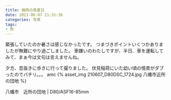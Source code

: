 ```yaml
---
title: 梅雨の真夏日
date: 2021-06-07 21:31:36
categories: 写真
tags:
- 街
---
```


緊張していたのか暑さは感じなかったです。
つまづきポイントいくつかありましたが無難にやり過ごしました。
車嫌いのわたしですが、半日、車を運転してみて、まぁ今は文句は言えませんね。

夕方、息抜きに歩きに行って撮りました。
伏見稲荷にいた幼い頃の情景がダブったのでパチリ。。。
amc
{% asset_img 210607_D80DSC_1724.jpg 八幡市近所の団地 %}

八幡市　近所の団地 | D80/ASF16-85mm